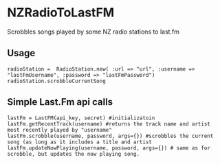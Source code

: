 NZRadioToLastFM
===============

Scrobbles songs played by some NZ radio stations to last.fm

Usage
-----
    radioStation =  RadioStation.new( :url => "url", :username => "lastFmUsername", :password => "lastFmPassword")
    radioStation.scrobbleCurrentSong


Simple Last.Fm api calls
------------------------

    lastFm = LastFM(api_key, secret) #initializatoin
    lastFm.getRecentTrack(username) #returns the track name and artist most recently played by "username"
    lastFm.scrobble(username, password, args={}) #scrobbles the current song (as long as it includes a title and artist
    lastFm.updateNowPlaying(username, password, args={}) # same as for scrobble, but updates the now playing song.

